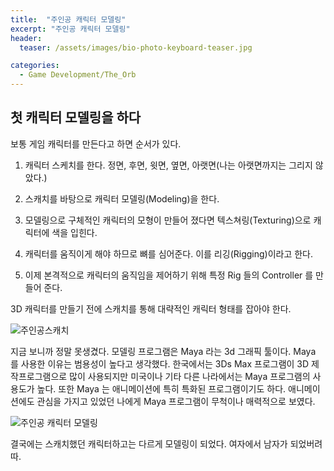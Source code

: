 ```yaml
---
title:  "주인공 캐릭터 모델링"
excerpt: "주인공 캐릭터 모델링"
header:
  teaser: /assets/images/bio-photo-keyboard-teaser.jpg

categories:
  - Game Development/The_Orb
---
```

## 첫 캐릭터 모델링을 하다

보통 게임 캐릭터를 만든다고 하면 순서가 있다.

1. 캐릭터 스케치를 한다. 정면, 후면, 윗면, 옆면, 아랫면(나는 아랫면까지는 그리지 않았다.)

2. 스캐치를 바탕으로 캐릭터 모델링(Modeling)을 한다.

3. 모델링으로 구체적인 캐릭터의 모형이 만들어 졌다면 텍스쳐링(Texturing)으로 캐릭터에 색을 입힌다.

4. 캐릭터를 움직이게 해야 하므로 뼈를 심어준다. 이를 리깅(Rigging)이라고 한다.

5. 이제 본격적으로 캐릭터의 움직임을 제어하기 위해 특정 Rig 들의 Controller 를 만들어 준다. 


3D 캐릭터를 만들기 전에 스캐치를 통해 대략적인 캐릭터 형태를 잡아야 한다.

![주인공스캐치](https://user-images.githubusercontent.com/73280175/104126161-5c18cf00-539e-11eb-9688-d277965cac86.jpg)

지금 보니까 정말 못생겼다. 모델링 프로그램은 Maya 라는 3d 그래픽 툴이다. 
Maya 를 사용한 이유는 범용성이 높다고 생각했다. 한국에서는 3Ds Max 프로그램이 
3D 제작프로그램으로 많이 사용되지만 미국이나 기타 다른 나라에서는 Maya 프로그램의 사용도가 높다.
또한 Maya 는 애니메이션에 특히 특화된 프로그램이기도 하다. 애니메이션에도
관심을 가지고 있었던 나에게 Maya 프로그램이 무척이나 매력적으로 보였다. 


![주인공 캐릭터 모델링](https://user-images.githubusercontent.com/73280175/103784383-37aab300-507d-11eb-8f51-b652f6b7e2c7.png)

결국에는 스캐치했던 캐릭터하고는 다르게 모델링이 되었다. 여자에서 남자가 되었버려따.
